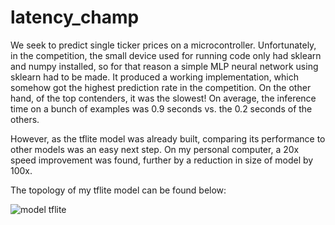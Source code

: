 # latency_champ

We seek to predict single ticker prices on a microcontroller. Unfortunately, in the competition, the small device used for running code only had sklearn and numpy installed, so for that reason a simple MLP neural network using sklearn had to be made. It produced a working implementation, which somehow got the highest prediction rate in the competition. On the other hand, of the top contenders, it was the slowest! On average, the inference time on a bunch of examples was 0.9 seconds vs. the 0.2 seconds of the others.

However, as the tflite model was already built, comparing its performance to other models was an easy next step. On my personal computer, a 20x speed improvement was found, further by a reduction in size of model by 100x.

The topology of my tflite model can be found below:

![model tflite](https://user-images.githubusercontent.com/42357923/120664774-1f4f9080-c483-11eb-9f3b-398c0f793915.png)
